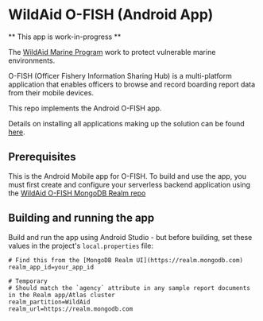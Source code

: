 # WildAid O-FISH (Android App)

** This app is work-in-progress **

The [WildAid Marine Program](https://marine.wildaid.org/) work to protect vulnerable marine environments.

O-FISH (Officer Fishery Information Sharing Hub) is a multi-platform application that enables officers to browse and record boarding report data from their mobile devices.

This repo implements the Android O-FISH app.

Details on installing all applications making up the solution can be found [here](http://wildaid.github.io/).

## Prerequisites

This is the Android Mobile app for O-FISH. To build and use the app, you must first create and configure your serverless backend application using the [WildAid O-FISH MongoDB Realm repo](https://github.com/WildAid/o-fish-realm)

## Building and running the app

Build and run the app using Android Studio - but before building, set these values in the project's `local.properties` file:

```
# Find this from the [MongoDB Realm UI](https://realm.mongodb.com)
realm_app_id=your_app_id

# Temporary
# Should match the `agency` attribute in any sample report documents in the Realm app/Atlas cluster
realm_partition=WildAid
realm_url=https://realm.mongodb.com
```
